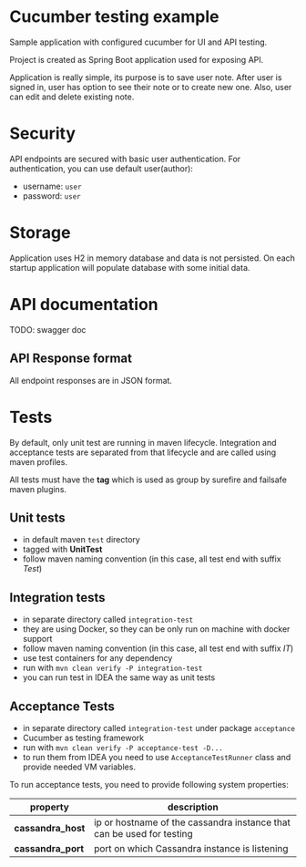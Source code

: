# Cucumber testing example

Sample application with configured cucumber for UI and API testing.

Project is created as Spring Boot application used for exposing API.

Application is really simple, its purpose is to save user note. After user is signed in, user has option to see their note
or to create new one.
Also, user can edit and delete existing note.

# Security

API endpoints are secured with basic user authentication. For authentication, you can use default user(author):
- username: `user`
- password: `user`

# Storage
Application uses H2 in memory database and data is not persisted. On each startup application will populate database with some initial data.

# API documentation

TODO: swagger doc

## API Response format

All endpoint responses are in JSON format.

# Tests

By default, only unit test are running in maven lifecycle. Integration and acceptance tests are separated from that
lifecycle and are called using maven profiles.

All tests must have the __tag__ which is used as group by surefire and failsafe maven plugins.

## Unit tests

- in default maven `test` directory
- tagged with __UnitTest__
- follow maven naming convention (in this case, all test end with suffix _Test_)

## Integration tests

- in separate directory called `integration-test`
- they are using Docker, so they can be only run on machine with docker support
- follow maven naming convention (in this case, all test end with suffix _IT_)
- use test containers for any dependency
- run with `mvn clean verify -P integration-test`
- you can run test in IDEA the same way as unit tests

## Acceptance Tests

- in separate directory called `integration-test` under package `acceptance`
- Cucumber as testing framework
- run with `mvn clean verify -P acceptance-test -D...`
- to run them from IDEA you need to use `AcceptanceTestRunner` class and provide needed VM variables.

To run acceptance tests, you need to provide following system properties:

| property           | description                                                           |
|--------------------|-----------------------------------------------------------------------|
| __cassandra_host__ | ip or hostname of the cassandra instance that can be used for testing |
| __cassandra_port__ | port on which Cassandra instance is listening                         |
